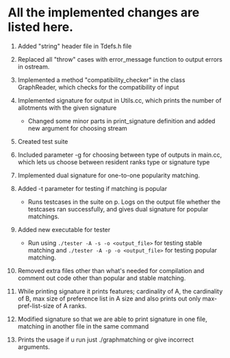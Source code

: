 # All the implemented changes are listed here.

1. Added "string" header file in Tdefs.h file

2. Replaced all "throw" cases with error_message function to output errors in
   ostream.

3. Implemented a method "compatibility_checker" 
   in the class GraphReader, which checks for the compatibility of input

4. Implemented signature for output
   in Utils.cc, which prints the number of allotments with the given signature
   - Changed some minor parts in print_signature definition and added new argument for choosing stream

5. Created test suite

6. Included parameter -g for choosing between type of outputs
   in main.cc, which lets us choose between resident ranks type or signature type

7. Implemented dual signature for one-to-one popularity matching.

8. Added -t parameter for testing if matching is popular 
   - Runs testcases in the suite on p. Logs on the output file whether the testcases ran successfully, and gives dual signature for popular matchings.

9. Added new executable for tester
   - Run using `./tester -A -s -o <output_file>` for testing stable matching and `./tester -A -p -o <output_file>` for testing popular matching.

10. Removed extra files other than what's needed for compilation and comment out code other than popular and stable matching.

11. While printing signature it prints features; cardinality of A, the cardinality of B, max size of preference list in A size and also prints out only max-pref-list-size of A ranks.

12. Modified signature so that we are able to print signature in one file, matching in another file in the same command

13. Prints the usage if u run just ./graphmatching or give incorrect arguments.
